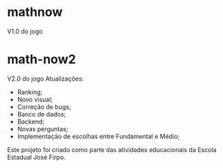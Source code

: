 # mathnow
V1.0 do jogo

# math-now2
V2.0 do jogo
Atualizações:
- Ranking;
- Novo visual;
- Correção de bugs;
- Banco de dados;
- Backend;
- Novas perguntas;
- Implementação de escolhas entre Fundamental e Médio;

Este projeto foi criado como parte das atividades educacionais da Escola Estadual José Firpo.
